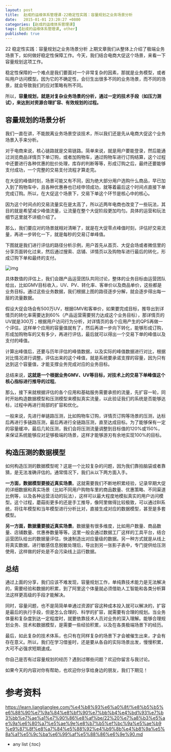 ```yaml
---
layout: post
title:  赵成的运维体系管理课-22稳定性实践：容量规划之业务场景分析
date:   2015-01-01 23:20:27 +0800
categories: [赵成的运维体系管理课]
tags: [赵成的运维体系管理课, other]
published: true
---
```




22 稳定性实践：容量规划之业务场景分析
上期文章我们从整体上介绍了极端业务场景下，如何做好稳定性保障工作。今天，我们结合电商大促这个场景，来看一下容量规划这项工作。

稳定性保障的一个难点是我们要面对一个非常复杂的因素，那就是业务模型，或者叫用户访问模型。因为它的不确定性，会衍生出很多不同的业务场景，而不同的场景，就会导致我们的应对策略有所不同。

所以，**容量规划，就是对复杂业务场景的分析，通过一定的技术手段（如压力测试），来达到对资源合理扩容、有效规划的过程。**

## 容量规划的场景分析

我们一直在讲，不能脱离业务场景空谈技术，所以我们还是先从电商大促这个业务场景入手来分析。

对于电商来说，核心链路就是交易链路。简单来说，就是用户要能登录，然后能通过浏览商品详情页下单订购，或者加购物车，通过购物车进行订购结算，这个过程中还要进行各种优惠的批价处理，库存的判断等等，形成订购之后，最终还要能够支付成功，一个完整的交易支付流程才算走完。

在大促的峰值时刻，场景可能又有不同，因为绝大部分用户选购什么商品，早已加入到了购物车中，且各种优惠券也已经申领成功，就等着最后这个时间点直接下单完成订购。所以，在大促这个场景下，交易下单这个环节是核心中的核心。

因为这个时间点的交易流量实在是太高了，所以近两年电商也改变了一些玩法，其目的就是希望减少峰值流量，让流量在整个大促阶段更加均匀。具体的运营和玩法细节这里就不详细介绍了。

那么，我们要应对的场景就相对清晰了，就是在大促零点峰值时刻，评估好交易流量，再进一步转化一下，就是每秒的交易订单峰值。

下图就是我们进行评估的路径分析示例，用户首先从首页、大促会场或者微信里的分享页面转化过来，然后通过搜索、店铺、详情页以及购物车进行最后的转化，形成订购下单和最终的支付。

![img](https://learn.lianglianglee.com/%e4%b8%93%e6%a0%8f/%e8%b5%b5%e6%88%90%e7%9a%84%e8%bf%90%e7%bb%b4%e4%bd%93%e7%b3%bb%e7%ae%a1%e7%90%86%e8%af%be/assets/90685bdcdcd7bf196d42ce764250eab5.jpg)

具体数值的评估上，我们会跟产品运营团队共同讨论，整体的业务目标由运营团队给出，比如GMV目标收入，UV、PV、转化率、客单价以及商品单价，这些都是业务目标。通过这些业务数据，我们根据上图的路径逐步分解，就会逐步得出每一层的流量数据。

假设大促会场会有500万UV，根据GMV和客单价，如果要完成目标，推导出到详情页的转化率需要达到60%（产品运营需要努力达成这个业务目标），那详情页的UV就是300万；根据用户访问行为分析，对详情页的各个应用产生的QPS再做一个评估，这样单个应用的容量值就有了，然后再进一步向下转化，能够形成订购，形成加购物车的又有多少，再进行评估，最后就可以得出一个交易下单的峰值以及支付的峰值。

计算出峰值后，还要与历年评估的峰值数据，以及实际的峰值数据进行对比，根据对比情况进行调整。评估出来的这个峰值，就是系统要承诺支撑的容量，因为只有达到这个容量值，才能支撑业务完成对应的业务目标。

总结来说，**这就是一个根据业务GMV、UV等目标，对技术上的交易下单峰值这个核心指标进行推导的过程**。

那么，接下来就根据评估的各个应用和基础服务需要承担的流量，先扩容一轮，同时开始构造数据模型和压测模型来模拟真实流量，以此验证我们的系统是否能够达标，过程中再进行局部的扩容和优化。

一般来说，先进行单链路压测，比如购物车订购，详情页订购等场景的压测，达标后再进行多链路压测，最后再进行全链路压测，直至达成目标。为了能够保有一定的容量缓冲，最后几轮压测，我们会将压测流量调整到目标值的120%或150%，来保证系统能够应对足够极端的场景，这样才能够游刃有余地实现100%的目标。

## 构造压测的数据模型

如何构造压测的数据模型呢？这是一个比较复杂的问题，因为我们靠拍脑袋或者靠猜，是无法准确评估的。通常情况下，我们从以下两方面入手。

**一方面，数据模型要接近真实场景**。这就需要我们不断地积累经验，记录早期大促的详细数据和真实场景（比如不同用户购物车里的商品数量、优惠策略、不同渠道比例等，以及各种运营活动的玩法），这样可以最大程度地模拟真实的用户访问模型。这个过程，蘑菇街更多的还是手工推导，像阿里做得比较极致，可以通过BI系统，将往年模型和当年模型进行分析比对，直接生成对应的数据模型，甚至是多套模型。

**另一方面，数据量要接近真实场景**。数据量有很多维度，比如用户数量、商品数量、店铺数量、优惠券数量等等。这里一般会通过数据工厂这样的工具平台，结合运营团队给出的数据量评估，快速制造出对应量级的数据。另一种方式就是从线上将真实数据，进行敏感信息脱敏处理后，导出到另一张影子表中，专门提供给压测使用，这样做的好处是不会污染线上运行数据。

## 总结

通过上面的分享，我们应该不难发现，容量规划工作，单纯靠技术能力是无法解决的，需要经验和数据的积累，到了阿里这个体量就必须借助人工智能和各类分析算法这样更高级的手段才能解决。

同时，容量问题，也不是简简单单通过资源扩容这种成本投入就可以解决的，扩容是最后的执行手段，但是怎么合理的、科学的扩容，就需要有合理的规划。当业务体量和复杂度到达一定程度时，就要依靠技术人员对业务的深入理解。能够合理规划业务、技术和数据模型，是需要一些经验积累，以及在各类极端场景下的经历。

最后，如此复杂的技术体系，也只有在同样复杂的场景下才会被催生出来，才会有存在意义。所以，我们在学习借鉴时，还是要从各自的实际场景出发，慢慢积累，大可不必强求短期速成。

你自己是否有过容量规划的经历？遇到过哪些问题？欢迎你留言与我讨论。

如果今天的内容对你有帮助，也欢迎你分享给身边的朋友，我们下期见！




# 参考资料

https://learn.lianglianglee.com/%e4%b8%93%e6%a0%8f/%e8%b5%b5%e6%88%90%e7%9a%84%e8%bf%90%e7%bb%b4%e4%bd%93%e7%b3%bb%e7%ae%a1%e7%90%86%e8%af%be/22%20%e7%a8%b3%e5%ae%9a%e6%80%a7%e5%ae%9e%e8%b7%b5%ef%bc%9a%e5%ae%b9%e9%87%8f%e8%a7%84%e5%88%92%e4%b9%8b%e4%b8%9a%e5%8a%a1%e5%9c%ba%e6%99%af%e5%88%86%e6%9e%90.md

* any list
{:toc}
